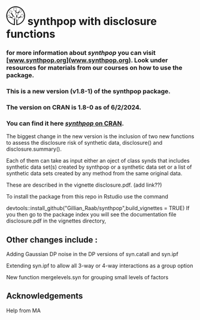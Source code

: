 
# <img src="logo.png" width="50" height="50"> synthpop with disclosure functions

### for more information about _synthpop_ you can visit **[www.synthpop.org](www.synthpop.org)**. Look under resources for materials from our courses on how to use the package.

### This is a new version (v1.8-1) of the synthpop package.

### The version on CRAN is 1.8-0 as of 6/2/2024.

### You can find it here **[_synthpop_ on CRAN](https://CRAN.R-project.org/package=synthpop)**.

The biggest change in the new version is the inclusion of two new functions to assess the disclosure risk of synthetic data, disclosure() and disclosure.summary().

Each of them can take as input either an oject of class synds that includes synthetic data set(s) created by synthpop or a synthetic data set or a list of synthetic data sets created by any method from the same original data.

These are described in the vignette disclosure.pdf. (add link??)

To install the package from this repo in Rstudio use the command

devtools::install_github("Gillian_Raab/synthpop",build_vignettes = TRUE)
If you then go to the package index you will see the documentation file 
disclosure.pdf in the vignettes directory,
 
 
## Other changes include :
 
 Adding Gaussian DP noise in the DP versions of syn.catall and syn.ipf
 
 Extending syn.ipf to allow all 3-way or 4-way interactions as a group option
 
 New function mergelevels.syn for grouping small levels of factors
 



## Acknowledgements

Help from MA

